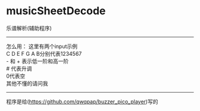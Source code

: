 # musicSheetDecode
乐谱解析(辅助程序)

---------------------------

怎么用： 这里有两个input示例<br>
C D E F G A B分别代表1234567<br>
\- 和 + 表示低一阶和高一阶<br>
\# 代表升调<br>
0代表空<br>
其他不懂的请问我<br>

----------------------------

程序是给(https://github.com/qwqpap/buzzer_pico_player)写的
